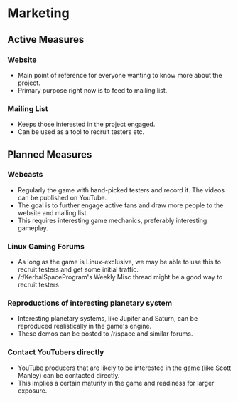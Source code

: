 # Marketing

## Active Measures

### Website

* Main point of reference for everyone wanting to know more about the project.
* Primary purpose right now is to feed to mailing list.

### Mailing List

* Keeps those interested in the project engaged.
* Can be used as a tool to recruit testers etc.


## Planned Measures

### Webcasts

* Regularly the game with hand-picked testers and record it. The videos can be
  published on YouTube.
* The goal is to further engage active fans and draw more people to the website
  and mailing list.
* This requires interesting game mechanics, preferably interesting gameplay.

### Linux Gaming Forums

* As long as the game is Linux-exclusive, we may be able to use this to recruit
  testers and get some initial traffic.
* /r/KerbalSpaceProgram's Weekly Misc thread might be a good way to recruit
  testers

### Reproductions of interesting planetary system

* Interesting planetary systems, like Jupiter and Saturn, can be reproduced
  realistically in the game's engine.
* These demos can be posted to /r/space and similar forums.

### Contact YouTubers directly

* YouTube producers that are likely to be interested in the game (like Scott
  Manley) can be contacted directly.
* This implies a certain maturity in the game and readiness for larger exposure.
